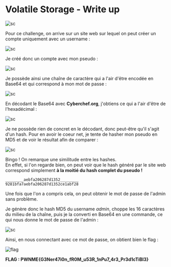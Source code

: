 # Volatile Storage - Write up

![sc](https://user-images.githubusercontent.com/66923124/178142795-8f70412f-d384-45cc-8dec-1c5d9ea69aa2.png)

Pour ce challenge, on arrive sur un site web sur lequel on peut créer un compte uniquement avec un username :

![sc](https://user-images.githubusercontent.com/66923124/178142818-b58e3d5f-f008-4d3f-b602-452494b8f1cf.png)

Je créé donc un compte avec mon pseudo :

![sc](https://user-images.githubusercontent.com/66923124/178142857-7f0957bf-b944-4c9e-8ee4-641fcfed5aee.png)

Je possède ainsi une chaîne de caractère qui a l'air d'être encodée en Base64 et qui correspond à mon mot de passe :

![sc](https://user-images.githubusercontent.com/66923124/178142897-e5fb2771-a2c1-49ca-ac71-02566be054fe.png)

En décodant le Base64 avec <strong>Cyberchef.org</strong>, j'obtiens ce qui a l'air d'être de l'hexadécimal :

![sc](https://user-images.githubusercontent.com/66923124/178142958-c3630353-7042-4516-9686-378d6dec0605.png)

Je ne possède rien de concret en le décodant, donc peut-être qu'il s'agit d'un hash.
Pour en avoir le coeur net, je tente de hasher mon pseudo en MD5 et de voir le résultat afin de comparer :

![sc](https://user-images.githubusercontent.com/66923124/178143174-62e9c414-cf55-4127-a79c-b7476e29ac53.png)

Bingo ! On remarque une similitude entre les hashes. <br> 
En effet, si l'on regarde bien, on peut voir que le hash généré par le site web correspond simplement <strong> à la moitié du hash complet du pseudo ! </strong>


` ________aebfa206287d1352________ ` <br> 
` 9281bfa7aebfa206287d1352ce1abf28 `

Une fois que l'on a compris cela, on peut obtenir le mot de passe de l'admin sans problème.

Je génère donc le hash MD5 du username <em>admin</em>, choppe les 16 caractères du milieu de la chaîne, puis je la converti en Base64 en une commande, ce qui nous donne le mot de passe de l'admin :

![sc](https://user-images.githubusercontent.com/66923124/178143619-2eeab750-4eaa-497f-a162-e63504af710c.png)

Ainsi, en nous connectant avec ce mot de passe, on obtient bien le flag :

![flag](https://user-images.githubusercontent.com/66923124/178143669-b227b4e5-9836-413a-b4de-02d011c10abc.png)


<strong> FLAG : PWNME{G3Ner47i0n_fR0M_u53R_1nPu7_4r3_Pr3d1cTiBl3} </strong>



